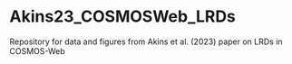 # Akins23_COSMOSWeb_LRDs
Repository for data and figures from Akins et al. (2023) paper on LRDs in COSMOS-Web
